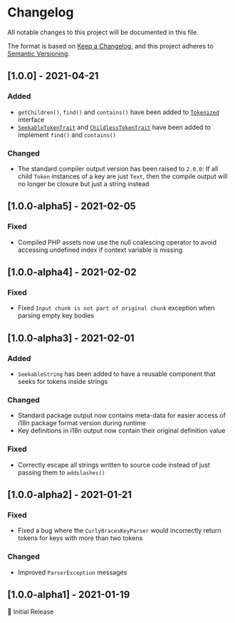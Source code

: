 # Changelog
All notable changes to this project will be documented in this file.

The format is based on [Keep a Changelog](https://keepachangelog.com/en/1.0.0/),
and this project adheres to [Semantic Versioning](https://semver.org/spec/v2.0.0.html).

## [1.0.0] - 2021-04-21
### Added
- `getChildren()`, `find()` and `contains()` have been added to [`Tokenized`](src/Tokens/Tokenized.php) interface
- [`SeekableTokenTrait`](src/Tokens/SeekableTokenTrait.php) and [`ChildlessTokenTrait`](src/Tokens/ChildlessTokenTrait.php) have been added to implement `find()` and `contains()`

### Changed
- The standard compiler output version has been raised to `2.0.0`: If all child `Token` instances of a key are just `Text`, then the compile output will no longer be closure but just a string instead 

## [1.0.0-alpha5] - 2021-02-05
### Fixed
- Compiled PHP assets now use the null coalescing operator to avoid accessing undefined index if context variable is missing 

## [1.0.0-alpha4] - 2021-02-02
### Fixed
- Fixed `Input chunk is not part of original chunk` exception when parsing empty key bodies

## [1.0.0-alpha3] - 2021-02-01
### Added
- `SeekableString` has been added to have a reusable component that seeks for tokens inside strings

### Changed
- Standard package output now contains meta-data for easier access of i18n package format version during runtime
- Key definitions in i18n output now contain their original definition value

### Fixed
- Correctly escape all strings written to source code instead of just passing them to `addslashes()`

## [1.0.0-alpha2] - 2021-01-21
### Fixed
- Fixed a bug where the `CurlyBracesKeyParser` would incorrectly return tokens for keys with more than two tokens
  
### Changed
- Improved `ParserException` messages

## [1.0.0-alpha1] - 2021-01-19
🥳 Initial Release